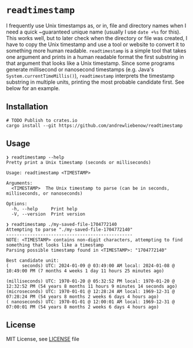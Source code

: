 # `readtimestamp`

I frequently use Unix timestamps as, or in, file and directory names when I need a quick ~guaranteed unique name (usually I use `date +%s` for this). This works well, but to later check when the directory or file was created, I have to copy the Unix timestamp and use a tool or website to convert it to something more human readable. `readtimestamp` is a simple tool that takes one argument and prints in a human readable format the first substring in that argument that looks like a Unix timestamp. Since some programs generate millisecond or nanosecond timestamps (e.g. Java's `System.currentTimeMillis()`), `readtimestamp` interprets the timestamp substring in multiple units, printing the most probable candidate first. See below for an example.

## Installation

```Shell
# TODO Publish to crates.io
cargo install --git https://github.com/andrewliebenow/readtimestamp
```

## Usage

```Shell
❯ readtimestamp --help
Pretty print a Unix timestamp (seconds or milliseconds)

Usage: readtimestamp <TIMESTAMP>

Arguments:
  <TIMESTAMP>  The Unix timestamp to parse (can be in seconds, milliseconds, or nanoseconds)

Options:
  -h, --help     Print help
  -V, --version  Print version
```

```Shell
❯ readtimestamp ./my-saved-file-1704772140
Attempting to parse "./my-saved-file-1704772140"
------------------------------------------------
NOTE: <TIMESTAMP> contains non-digit characters, attempting to find something that looks like a timestamp
Parsing possible timestamp found in <TIMESTAMP>: "1704772140"

Best candidate unit:
(     seconds) UTC: 2024-01-09 @ 03:49:00 AM local: 2024-01-08 @ 10:49:00 PM (7 months 4 weeks 1 day 11 hours 25 minutes ago)

(milliseconds) UTC: 1970-01-20 @ 05:32:52 PM local: 1970-01-20 @ 12:32:52 PM (54 years 8 months 11 hours 9 minutes 14 seconds ago)
(microseconds) UTC: 1970-01-01 @ 12:28:24 AM local: 1969-12-31 @ 07:28:24 PM (54 years 8 months 2 weeks 6 days 4 hours ago)
( nanoseconds) UTC: 1970-01-01 @ 12:00:01 AM local: 1969-12-31 @ 07:00:01 PM (54 years 8 months 2 weeks 6 days 4 hours ago)
```

## License

MIT License, see <a href="LICENSE">LICENSE</a> file
